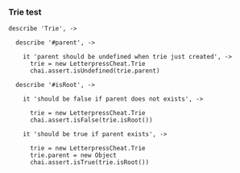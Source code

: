 ### Trie test

    describe 'Trie', ->

      describe '#parent', ->

        it 'parent should be undefined when trie just created', ->
          trie = new LetterpressCheat.Trie
          chai.assert.isUndefined(trie.parent)

      describe '#isRoot', ->

        it 'should be false if parent does not exists', ->

          trie = new LetterpressCheat.Trie
          chai.assert.isFalse(trie.isRoot())

        it 'should be true if parent exists', ->

          trie = new LetterpressCheat.Trie
          trie.parent = new Object
          chai.assert.isTrue(trie.isRoot())